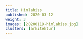```yaml
---
title: Himlahiss
published: 2020-03-12
weight: 3
images: [20200119-himlahiss.jpg]
clusters: [arkitektur]
---
```

